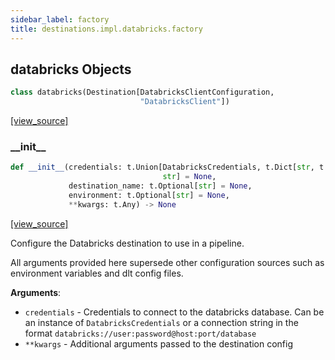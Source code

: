 ```yaml
---
sidebar_label: factory
title: destinations.impl.databricks.factory
---
```


## databricks Objects

```python
class databricks(Destination[DatabricksClientConfiguration,
                             "DatabricksClient"])
```

[[view_source]](https://github.com/dlt-hub/dlt/blob/3739c9ac839aafef713f6d5ebbc6a81b2a39a1b0/dlt/destinations/impl/databricks/factory.py#L15)

### \_\_init\_\_

```python
def __init__(credentials: t.Union[DatabricksCredentials, t.Dict[str, t.Any],
                                  str] = None,
             destination_name: t.Optional[str] = None,
             environment: t.Optional[str] = None,
             **kwargs: t.Any) -> None
```

[[view_source]](https://github.com/dlt-hub/dlt/blob/3739c9ac839aafef713f6d5ebbc6a81b2a39a1b0/dlt/destinations/impl/databricks/factory.py#L27)

Configure the Databricks destination to use in a pipeline.

All arguments provided here supersede other configuration sources such as environment variables and dlt config files.

**Arguments**:

- `credentials` - Credentials to connect to the databricks database. Can be an instance of `DatabricksCredentials` or
  a connection string in the format `databricks://user:password@host:port/database`
- `**kwargs` - Additional arguments passed to the destination config

